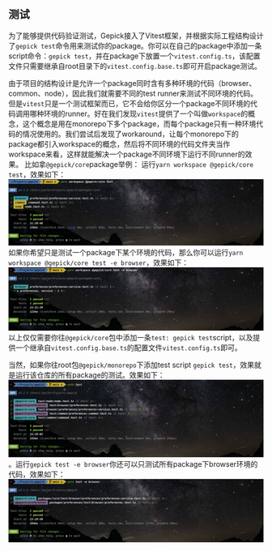 ## 测试

为了能够提供代码验证测试，Gepick接入了Vitest框架，并根据实际工程结构设计了`gepick test`命令用来测试你的package。你可以在自己的package中添加一条script命令：`gepick test`，并在package下放置一个`vitest.config.ts`，该配置文件只需要继承自root目录下的`vitest.config.base.ts`即可开启package测试。

由于项目的结构设计是允许一个package同时含有多种环境的代码（browser、common、node），因此我们就需要不同的test runner来测试不同环境的代码。但是`vitest`只是一个测试框架而已，它不会给你区分一个package不同环境的代码调用哪种环境的runner。好在我们发现`vitest`提供了一个叫做`workspace`的概念，这个概念是用在monorepo下多个package，而每个package只有一种环境代码的情况使用的。我们尝试后发现了workaround，让每个monorepo下的package都引入workspace的概念，然后将不同环境的代码文件夹当作workspace来看，这样就能解决一个package不同环境下运行不同runner的效果。
比如拿`@gepick/core`package举例：
运行`yarn workspace @gepick/core test`，效果如下：
![img](./assets/test-package.png)
如果你希望只是测试一个package下某个环境的代码，那么你可以运行`yarn workspace @gepick/core test -e browser`，效果如下：
![img](./assets/test-only-browser.png)
以上仅仅需要你往`@gepick/core`包中添加一条`test: gepick test`script，以及提供一个继承自`vitest.config.base.ts`的配置文件`vitest.config.ts`即可。

当然，如果你往root包`@gepick/monorepo`下添加test script `gepick test`，效果就是运行该仓库的所有package的测试。效果如下：
![img](./assets/test-monorepo.png)。运行`gepick test -e browser`你还可以只测试所有package下browser环境的代码，效果如下：
![img](./assets/test-monorepo-browser.png)